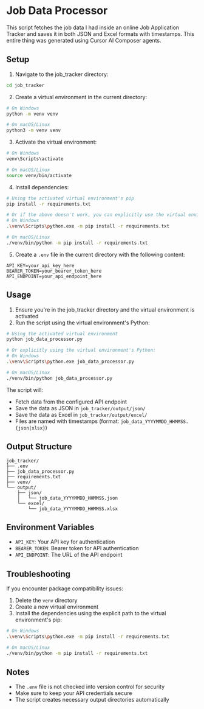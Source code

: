 # Job Data Processor

This script fetches the job data I had inside an online Job Application Tracker and saves it in both JSON and Excel formats with timestamps. This entire thing was generated using Cursor AI Composer agents.

## Setup

1. Navigate to the job_tracker directory:

```bash
cd job_tracker
```

2. Create a virtual environment in the current directory:

```bash
# On Windows
python -m venv venv

# On macOS/Linux
python3 -m venv venv
```

3. Activate the virtual environment:

```bash
# On Windows
venv\Scripts\activate

# On macOS/Linux
source venv/bin/activate
```

4. Install dependencies:

```bash
# Using the activated virtual environment's pip
pip install -r requirements.txt

# Or if the above doesn't work, you can explicitly use the virtual environment's Python:
# On Windows
.\venv\Scripts\python.exe -m pip install -r requirements.txt

# On macOS/Linux
./venv/bin/python -m pip install -r requirements.txt
```

5. Create a `.env` file in the current directory with the following content:

```
API_KEY=your_api_key_here
BEARER_TOKEN=your_bearer_token_here
API_ENDPOINT=your_api_endpoint_here
```

## Usage

1. Ensure you're in the job_tracker directory and the virtual environment is activated
2. Run the script using the virtual environment's Python:

```bash
# Using the activated virtual environment
python job_data_processor.py

# Or explicitly using the virtual environment's Python:
# On Windows
.\venv\Scripts\python.exe job_data_processor.py

# On macOS/Linux
./venv/bin/python job_data_processor.py
```

The script will:

- Fetch data from the configured API endpoint
- Save the data as JSON in `job_tracker/output/json/`
- Save the data as Excel in `job_tracker/output/excel/`
- Files are named with timestamps (format: `job_data_YYYYMMDD_HHMMSS.{json|xlsx}`)

## Output Structure

```
job_tracker/
├── .env
├── job_data_processor.py
├── requirements.txt
├── venv/
└── output/
    ├── json/
    │   └── job_data_YYYYMMDD_HHMMSS.json
    └── excel/
        └── job_data_YYYYMMDD_HHMMSS.xlsx
```

## Environment Variables

- `API_KEY`: Your API key for authentication
- `BEARER_TOKEN`: Bearer token for API authentication
- `API_ENDPOINT`: The URL of the API endpoint

## Troubleshooting

If you encounter package compatibility issues:

1. Delete the `venv` directory
2. Create a new virtual environment
3. Install the dependencies using the explicit path to the virtual environment's pip:

```bash
# On Windows
.\venv\Scripts\python.exe -m pip install -r requirements.txt

# On macOS/Linux
./venv/bin/python -m pip install -r requirements.txt
```

## Notes

- The `.env` file is not checked into version control for security
- Make sure to keep your API credentials secure
- The script creates necessary output directories automatically
